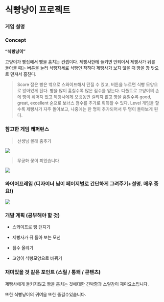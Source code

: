 # 식빵냥이 프로젝트

### 게임 설명

### Concept

**“식빵냥이”**

고양이가 빵집에서 빵을 훔치는 컨셉이다. 제빵사한테 들키면 안되어서 제빵사가 뒤를 돌아볼 때는 버튼을 눌러 식빵자세로 식빵인 척하다 제빵사가 보지 않을 때 빵을 창 밖으로 던져서 훔친다.
>Score
잡은 빵은 밖으로 스와이프해서 던질 수 있고, 버튼을 누르면 식빵 모양으로 앉아있게 된다. 빵을 많이 훔칠수록 많은 점수를 얻는다.
디폴트로 고양이의 손에 빵이 쥐어져 있고 제빵사에게 오랫동안 걸리지 않고 빵을 훔칠수록 good, great, excellent 순으로 보너스 점수를 추가로 획득할 수 있다.
>Level
게임을 할수록 제빵사가 자주 돌아보고, 나중에는 한 명이 추가되어서 두 명이 돌아보게 된다.

### 참고한 게임 레퍼런스

>선생님 몰래 춤추기 

![](https://images.velog.io/images/hyundong_kk/post/bc0de473-27db-4280-967b-23fd0194385c/image.png)

>무궁화 꽃이 피었습니다

![](https://images.velog.io/images/hyundong_kk/post/4b380c20-57b4-4220-b15b-fa5a76322ac8/image.png)


 


### 와이어프레임 (디자이너 님이 페이지별로 간단하게 그려주기+설명. 매우 중요!)



![](https://images.velog.io/images/hyundong_kk/post/a3772a08-fb2d-4334-88b8-afe253b74d90/image.png)


### 개발 계획 (공부해야 할 것)


- 스와이프로 빵 던지기

- 제빵사가 뒤 돌아 보는 모션

- 점수 올리기

- 고양이 식빵모양으로 바뀌기 



### 재미있을 것 같은 포인트 (스릴 / 통쾌 / 콘텐츠)

제빵사에게 들키지않고 빵을 훔치는 것에대한 긴박함과 스릴감이 재미요소입니다.

또한 식빵냥이의 귀여움 또한 즐길수있습니다.
